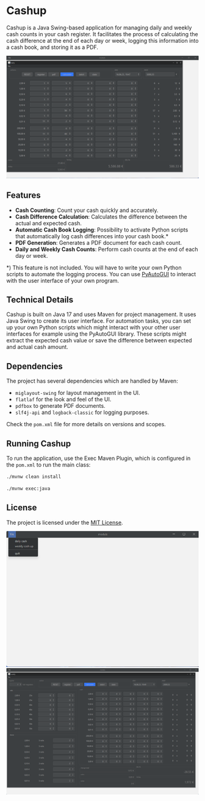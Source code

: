 # Cashup

Cashup is a Java Swing-based application for managing daily and weekly cash counts in your cash register. It facilitates
the process of calculating the cash difference at the end of each day or week, logging this information into a cash
book, and storing it as a PDF.

![img_2.png](img_2.png)

## Features

- **Cash Counting**: Count your cash quickly and accurately.
- **Cash Difference Calculation**: Calculates the difference between the actual and expected cash.
- **Automatic Cash Book Logging**: Possibility to activate Python scripts that automatically log cash differences into
  your cash book.*
- **PDF Generation**: Generates a PDF document for each cash count.
- **Daily and Weekly Cash Counts**: Perform cash counts at the end of each day or week.

*) This feature is not included. You will have to write your own Python scripts to automate the logging process. You can
use [PyAutoGUI](https://pyautogui.readthedocs.io/en/latest/index.html) to interact with the user interface of your own
program.

## Technical Details

Cashup is built on Java 17 and uses Maven for project management. It uses Java Swing to create its user interface. For
automation tasks, you can set up your own Python scripts which might interact with your other user interfaces for example
using the PyAutoGUI library. These scripts might extract the expected cash value or save the difference between
expected and actual cash amount.

## Dependencies

The project has several dependencies which are handled by Maven:

- `miglayout-swing` for layout management in the UI.
- `flatlaf` for the look and feel of the UI.
- `pdfbox` to generate PDF documents.
- `slf4j-api` and `logback-classic` for logging purposes.

Check the `pom.xml` file for more details on versions and scopes.

## Running Cashup

To run the application, use the Exec Maven Plugin, which is configured in the `pom.xml` to run the main class:

```bash
./mvnw clean install
```

```bash
./mvnw exec:java
```

## License

The project is licensed under the [MIT License](https://choosealicense.com/licenses/mit/).

![img_1.png](img_1.png)
![img_3.png](img_3.png)
